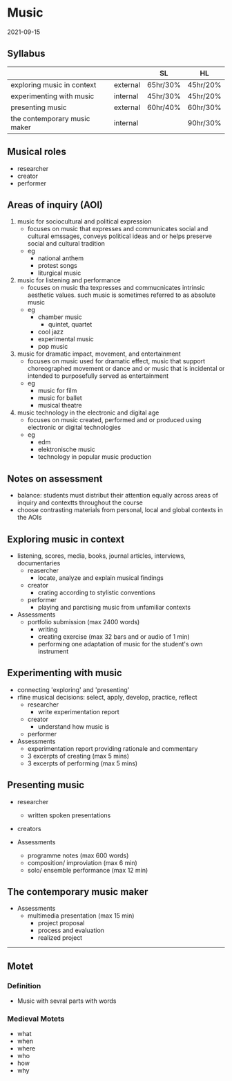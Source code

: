 # Music
2021-09-15

## Syllabus

|                              |          | SL       | HL       |
| ---------------------------- | -------- | -------- | -------- |
| exploring music in context   | external | 65hr/30% | 45hr/20% |
| experimenting with music     | internal | 45hr/30% | 45hr/20% |
| presenting music             | external | 60hr/40% | 60hr/30% |
| the contemporary music maker | internal |          | 90hr/30% |

## Musical roles
- researcher
- creator
- performer

## Areas of inquiry (AOI)
1.  music for sociocultural and political expression
	- focuses on music that expresses and communicates social and cultural emssages, conveys political ideas and or helps preserve social and cultural tradition
	- eg
		- national anthem
		- protest songs
		- liturgical music
2.  music for listening and performance
	- focuses on music tha texpresses and commucnicates intrinsic aesthetic values. such music is sometimes referred to as absolute music
	- eg
		- chamber music
			- quintet, quartet
		- cool jazz
		- experimental music
		- pop music
3.  music for dramatic impact, movement, and entertainment
	- focuses on music used for dramatic effect, music that support choreographed movement or dance and or music that is incidental or intended to purposefully served as entertainment
	- eg
		- music for film
		- music for ballet
		- musical theatre
4.  music technology in the electronic and digital age
	- focuses on music created, performed and or produced using electronic or digital technologies
	- eg
		- edm
		- elektronische music
		- technology in popular music production

## Notes on assessment
- balance: students must distribut their attention equally across areas of inquiry and contextts throughout the course
- choose contrasting materials from personal, local and global contexts in the AOIs

## Exploring music in context
- listening, scores, media, books, journal articles, interviews, documentaries
	- reasercher
		- locate, analyze and explain musical findings
	- creator
		- crating according to stylistic conventions
	- performer
		- playing and parctising music from unfamiliar contexts
- Assessments
	- portfolio submission (max 2400 words)
		- writing
		- creating exercise (max 32 bars and or audio of 1 min)
		- performing one adaptation of music for the student's own instrument

## Experimenting with music
- connecting 'exploring' and 'presenting'
- rfine musical decisions: select, apply, develop, practice, reflect
	- researcher
		- write experimentation report
	- creator
		- understand how music is 
	- performer
- Assessments
	- experimentation report providing rationale and commentary
	- 3 excerpts of creating (max 5 mins)
	- 3 excerpts of performing (max 5 mins)

## Presenting music
- researcher
	- written spoken presentations
- creators

- Assessments
	- programme notes (max 600 words)
	- composition/ improviation (max 6 min)
	- solo/ ensemble performance (max 12 min)

## The contemporary music maker
- Assessments
	- multimedia presentation (max 15 min)
		- project proposal
		- process and evaluation
		- realized project

---

## Motet
### Definition
- Music with sevral parts with words

### Medieval Motets
- what
- when
- where
- who
- how
- why